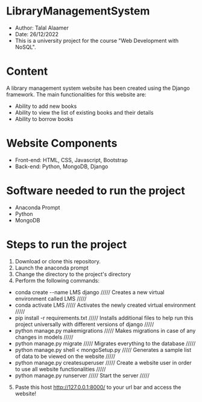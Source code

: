 # LibraryManagementSystem

- Author: Talal Alaamer
- Date: 26/12/2022
- This is a university project for the course "Web Development with NoSQL".

# Content
A library management system website has been created using the Django framework. The main functionalities for this website are:
- Ability to add new books
- Ability to view the list of existing books and their details
- Ability to borrow books

# Website Components
- Front-end: HTML, CSS, Javascript, Bootstrap
- Back-end: Python, MongoDB, Django

# Software needed to run the project
- Anaconda Prompt
- Python
- MongoDB

# Steps to run the project
1. Download or clone this repository.
2. Launch the anaconda prompt
3. Change the directory to the project's directory
4. Perform the following commands:
  - conda create --name LMS django ///// Creates a new virtual environment called LMS /////
  - conda activate LMS ///// Activates the newly created virtual environment /////
  - pip install -r requirements.txt ///// Installs additional files to help run this project universally with different versions of django /////
  - python manage.py makemigrations ///// Makes migrations in case of any changes in models /////
  - python manage.py migrate ///// Migrates everything to the database /////
  - python manage.py shell < mongoSetup.py ///// Generates a sample list of data to be viewed on the website /////
  - python manage.py createsuperuser ///// Create a website user in order to use all website functionalities /////
  - python manage.py runserver ///// Start the server /////
5. Paste this host http://127.0.0.1:8000/ to your url bar and access the website!
